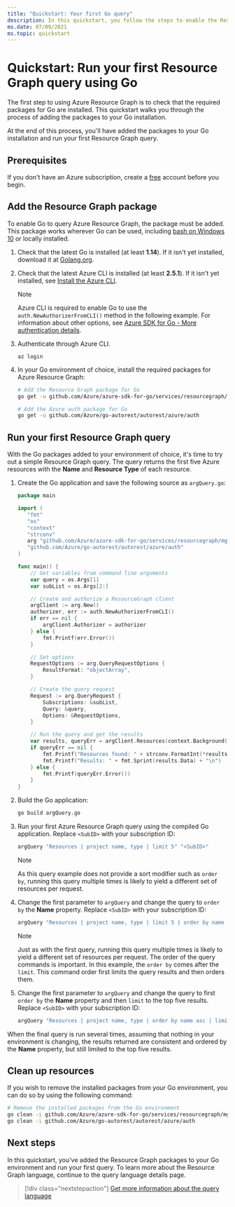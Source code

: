 ```yaml
---
title: "Quickstart: Your first Go query"
description: In this quickstart, you follow the steps to enable the Resource Graph package for Go and run your first query.
ms.date: 07/09/2021
ms.topic: quickstart
---
```

# Quickstart: Run your first Resource Graph query using Go

The first step to using Azure Resource Graph is to check that the required packages for Go are
installed. This quickstart walks you through the process of adding the packages to your Go
installation.

At the end of this process, you'll have added the packages to your Go installation and run your
first Resource Graph query.

## Prerequisites

If you don't have an Azure subscription, create a [free](https://azure.microsoft.com/free/) account
before you begin.

## Add the Resource Graph package

To enable Go to query Azure Resource Graph, the package must be added. This package works wherever
Go can be used, including [bash on Windows 10](/windows/wsl/install-win10) or locally installed.

1. Check that the latest Go is installed (at least **1.14**). If it isn't yet installed, download it
   at [Golang.org](https://golang.org/dl/).

1. Check that the latest Azure CLI is installed (at least **2.5.1**). If it isn't yet installed, see
   [Install the Azure CLI](/cli/azure/install-azure-cli).

   > [!NOTE]
   > Azure CLI is required to enable Go to use the `auth.NewAuthorizerFromCLI()` method in the
   > following example. For information about other options, see
   > [Azure SDK for Go - More authentication details](https://github.com/Azure/azure-sdk-for-go#more-authentication-details).

1. Authenticate through Azure CLI.

   ```azurecli
   az login
   ```

1. In your Go environment of choice, install the required packages for Azure Resource Graph:

   ```bash
   # Add the Resource Graph package for Go
   go get -u github.com/Azure/azure-sdk-for-go/services/resourcegraph/mgmt/2021-03-01/resourcegraph

   # Add the Azure auth package for Go
   go get -u github.com/Azure/go-autorest/autorest/azure/auth
   ```

## Run your first Resource Graph query

With the Go packages added to your environment of choice, it's time to try out a simple Resource
Graph query. The query returns the first five Azure resources with the **Name** and **Resource
Type** of each resource.

1. Create the Go application and save the following source as `argQuery.go`:

   ```go
   package main

   import (
      "fmt"
      "os"
      "context"
      "strconv"
      arg "github.com/Azure/azure-sdk-for-go/services/resourcegraph/mgmt/2021-03-01/resourcegraph"
      "github.com/Azure/go-autorest/autorest/azure/auth"
   )

   func main() {
       // Get variables from command line arguments
       var query = os.Args[1]
       var subList = os.Args[2:]

       // Create and authorize a ResourceGraph client
       argClient := arg.New()
       authorizer, err := auth.NewAuthorizerFromCLI()
       if err == nil {
           argClient.Authorizer = authorizer
       } else {
           fmt.Printf(err.Error())
       }

       // Set options
       RequestOptions := arg.QueryRequestOptions {
           ResultFormat: "objectArray",
       }

       // Create the query request
       Request := arg.QueryRequest {
           Subscriptions: &subList,
           Query: &query,
           Options: &RequestOptions,
       }

       // Run the query and get the results
       var results, queryErr = argClient.Resources(context.Background(), Request)
       if queryErr == nil {
           fmt.Printf("Resources found: " + strconv.FormatInt(*results.TotalRecords, 10) + "\n")
           fmt.Printf("Results: " + fmt.Sprint(results.Data) + "\n")
       } else {
           fmt.Printf(queryErr.Error())
       }
   }
   ```

1. Build the Go application:

   ```bash
   go build argQuery.go
   ```

1. Run your first Azure Resource Graph query using the compiled Go application. Replace `<SubID>`
   with your subscription ID:

   ```bash
   argQuery "Resources | project name, type | limit 5" "<SubID>"
   ```

   > [!NOTE]
   > As this query example does not provide a sort modifier such as `order by`, running this query
   > multiple times is likely to yield a different set of resources per request.

1. Change the first parameter to `argQuery` and change the query to `order by` the **Name**
   property. Replace `<SubID>` with your subscription ID:

   ```bash
   argQuery "Resources | project name, type | limit 5 | order by name asc" "<SubID>"
   ```

   > [!NOTE]
   > Just as with the first query, running this query multiple times is likely to yield a different
   > set of resources per request. The order of the query commands is important. In this example,
   > the `order by` comes after the `limit`. This command order first limits the query results and
   > then orders them.

1. Change the first parameter to `argQuery` and change the query to first `order by` the **Name**
   property and then `limit` to the top five results. Replace `<SubID>` with your subscription ID:

   ```bash
   argQuery "Resources | project name, type | order by name asc | limit 5" "<SubID>"
   ```

When the final query is run several times, assuming that nothing in your environment is changing,
the results returned are consistent and ordered by the **Name** property, but still limited to the
top five results.

## Clean up resources

If you wish to remove the installed packages from your Go environment, you can do so by using
the following command:

```bash
# Remove the installed packages from the Go environment
go clean -i github.com/Azure/azure-sdk-for-go/services/resourcegraph/mgmt/2019-04-01/resourcegraph
go clean -i github.com/Azure/go-autorest/autorest/azure/auth
```

## Next steps

In this quickstart, you've added the Resource Graph packages to your Go environment and run your
first query. To learn more about the Resource Graph language, continue to the query language details
page.

> [!div class="nextstepaction"]
> [Get more information about the query language](./concepts/query-language.md)
